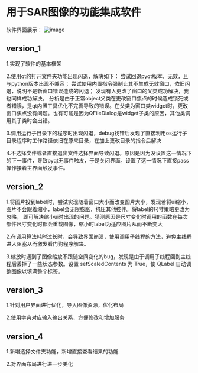 # 用于SAR图像的功能集成软件
软件界面展示：
![image](https://github.com/junjue123/Tools_for_SAR/assets/113112935/aa63be91-31c1-48e7-9182-8c42133bfc95)
## version_1

1.实现了软件的基本框架

2.使用qt的打开文件夹功能出现闪退，解决如下：
尝试回退pyqt版本，无效，且与python版本出现不兼容；
尝试使用内置指令强制让其不生成无效窗口，依旧闪退，说明不是新窗口错误造成的闪退；
发现有人更改了窗口的父类成功解决，我也同样成功解决。
分析是由于正常object父类在更改窗口焦点的时候造成锁死或者错误，是qt内置工具优化不完善导致的错误。在父类为窗口类widget时，更改窗口焦点没有问题。也有可能是因为QFileDialog是widget子类的原因，其他类调用其子类时会出错。

3.调用运行子目录下的程序时出现闪退，debug找错后发现了直接利用os运行子目录程序时工作路径依旧在原来目录，在加上更改目录的指令后解决

4.不选择文件或者直接退出文件选择界面导致闪退。原因是因为没设置这一情况下的下一事件，导致pyqt无事件触发，于是关闭界面。设置了这一情况下直接pass操作接着主界面触发事件。

## version_2

1.将图片投到label时，尝试实现随着窗口大小而改变图片大小，发现若将ui缩小，图片不会跟着缩小，label会无限膨胀，挤压其他控件。将label的尺寸策略更改为忽略，
即可解决缩小ui时出现的问题。猜测原因是尺寸变化时调用的函数在每次部件尺寸变化时都会重载图像，缩小时label为适应图片从而不断变大

2.在调用算法耗时过长时，会导致界面崩溃，使用调用子线程的方法，避免主线程进入阻塞从而激发看门狗程序解决。

3.缩放时遇到了图像缩放不跟随空间变化的bug，发现是由于调用子线程回到主线程后丢掉了一些状态参数。设置 setScaledContents 为 True，使 QLabel 自动调整图像以填满整个标签。

## version_3

1.针对用户界面进行优化，导入图像资源，优化布局

2.使用字典对应输入输出关系，方便修改和增加服务

## version_4

1.新增选择文件夹功能，新增直接查看结果的功能

2.对界面布局进行进一步美化
